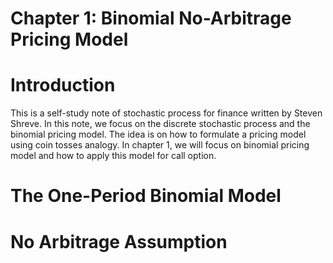 # Chapter 1: Binomial No-Arbitrage Pricing Model 


# Introduction 

This is a self-study note of stochastic process for finance written by Steven Shreve. In this note, we focus on the discrete stochastic process and the binomial pricing model. The idea is on how to formulate a pricing model using coin tosses analogy. In chapter 1, we will focus on binomial pricing model and how to apply this model for call option. 


# The One-Period Binomial Model 


# No Arbitrage Assumption 